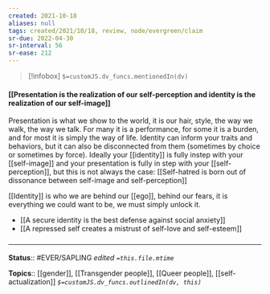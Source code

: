 ```yaml
---
created: 2021-10-18
aliases: null
tags: created/2021/10/18, review, node/evergreen/claim
sr-due: 2022-04-30
sr-interval: 56
sr-ease: 212
---
```

> [!infobox]
`$=customJS.dv_funcs.mentionedIn(dv)`

#### [[Presentation is the realization of our self-perception and identity is the realization of our self-image]] 

Presentation is what we show to the world, it is our hair, style, the way we walk, the way we talk. For many it is a performance, for some it is a burden, and for most it is simply the way of life. Identity can inform your traits and behaviors, but it can also be disconnected from them (sometimes by choice or sometimes by force).  Ideally your [[identity]] is fully instep with your [[self-image]] and your presentation is fully in step with your [[self-perception]], but this is not always the case: 
[[Self-hatred is born out of dissonance between self-image and self-perception]]

[[Identity]] is who we are behind our [[ego]], behind our fears, it is everything we could want to be, we must simply unlock it.
- [[A secure identity is the best defense against social anxiety]]
- [[A repressed self creates a mistrust of self-love and self-esteem]]

### <hr class="footnote"/>

**Status**:: #EVER/SAPLING 
*edited `=this.file.mtime`*

**Topics**:: [[gender]], [[Transgender people]], [[Queer people]], [[self-actualization]]
*`$=customJS.dv_funcs.outlinedIn(dv, this)`*
